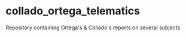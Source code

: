 # collado_ortega_telematics
Repository containing Ortega's &amp; Collado's reports on several subjects
